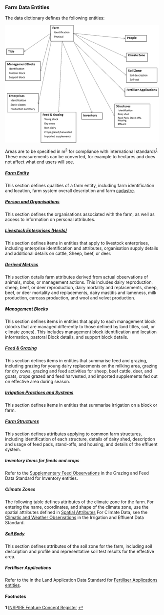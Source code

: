 ### Farm Data Entities

The data dictionary defines the following entities:

![FarmDataEntities](FMDS_FarmDataEntities.png "The Farm Model data dictionary defines the following Farm Data Entities")
 
 Areas are to be specified in m<sup>2</sup> for compliance with international standards<sup id="INSPIRE">[1](#f1)</sup>. These measurements can be converted, for example to hectares and does not affect what end users will see.

##### [Farm Entity](FMDS_Farm-Data-Entities_Farm-Entity.md)

This section defines qualities of a farm entity, including farm identification and location, farm system overall description and farm [cadastre](FMDS_Definitions-and-Abbreviations_Interpretation.md#Definitions-and-Abbreviations).

##### [Person and Organisations](FMDS_Farm-Data-Entities_Person-and-Organisations.md)

This section defines the organisations associated with the farm, as well as access to information on personal attributes.

##### [Livestock Enterprises (Herds)](FMDS_Farm-Data-Entities_Livestock-Enterprises-(Herds).md)

This section defines items in entities that apply to livestock enterprises, including enterprise identification and attributes, organisation supply details and additional details on cattle, Sheep, beef, or deer.

##### [Derived Metrics](FMDS_Farm-Data-Entities_Derived-Metrics.md)

This section details farm attributes derived from actual observations of animals, mobs, or management actions. This includes dairy reproduction, sheep, beef, or deer reproduction, dairy mortality and replacements, sheep, beef, or deer mortality and replacements, dairy mastitis and lameness, milk production, carcass production, and wool and velvet production.

##### [Management Blocks](FMDS_Farm-Data-Entities_Management-Blocks.md)

This section defines items in entities that apply to each management block (blocks that are managed differently to those defined by land titles, soil, or climate zones). This includes management block identification and location information, pastoral Block details, and support block details.

##### [Feed & Grazing](FMDS_Farm-Data-Entities_Feed-&-Grazing.md)

This section defines items in entities that summarise feed and grazing, including grazing for young dairy replacements on the milking area, grazing for dry cows, grazing and feed activities for sheep, beef cattle, deer, and goats, crops grazed and feed harvested, and imported supplements fed out on effective area during season. 

##### [Irrigation Practices and Systems](FMDS_Farm-Data-Entities_Irrigation-Practices-and-Systems.md)

This section defines items in entities that summarise irrigation on a block or farm.

##### [Farm Structures](FMDS_Farm-Data-Entities_Farm-Structures.md)

This section defines attributes applying to common farm structures, including identification of each structure, details of dairy shed, description and usage of feed pads, stand-offs, and housing, and details of the effluent system.

##### Inventory items for feeds and crops

Refer to the [Supplementary Feed Observations](https://github.com/Datalinker-Org/Farm-Data-Standards/blob/master/Pasture%20Graze%20and%20Feed/PGFDS_Pasture_Grazing_and_Feed_Data_Dictionary.md#Supplementary-Feed-Observations) in the Grazing and Feed Data Standard for Inventory entities.

##### Climate Zones

The following table defines attributes of the climate zone for the farm.  For entering the name, coordinates, and shape of the climate zone, use the spatial attributes defined in [Spatial Attributes](FMDS_Identification-of-Locations-and-Herds.md#Spatial-Attributes) For Climate Data, see the [Climatic and Weather Observations](https://github.com/Datalinker-Org/Farm-Data-Standards/blob/master/Irrigation%20and%20Effluent/IEDS_Irrigation-and-Effluent-Observations-and-Attributes.md#Climatic-and-Weather-Observations) in the Irrigation and Effluent Data Standard.  

##### [Soil Body](FMDS_Farm-Data-Entities_Soil-Body.md)

This section defines attributes of the soil zone for the farm, including soil description and profile and representative soil test results for the effective area.

##### Fertiliser Applications

Refer to the in the Land Application Data Standard for [Fertiliser Applications entities](https://github.com/Datalinker-Org/Farm-Data-Standards/blob/master/Land%20Application%20Standard/LADS_Components-of-Land-Application-Data-Interchange.md#Application-Information).

#### Footnotes

<b id="f1">1</b> [INSPIRE Feature Concept Register](http://inspire.ec.europa.eu/featureconcept) [↩](#INSPIRE)
